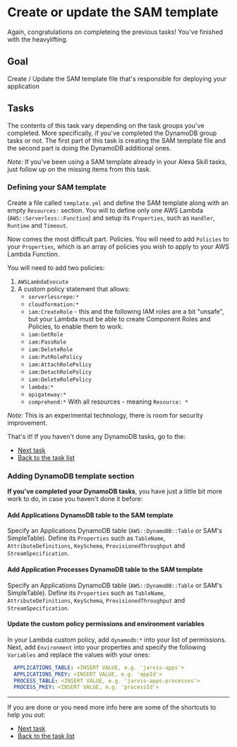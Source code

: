 # Create or update the SAM template

Again, congratulations on completeing the previous tasks! You've finished with the heavylifting.

## Goal

Create / Update the SAM template file that's responsible for deploying your application

## Tasks

The contents of this task vary depending on the task groups you've completed. More specifically, if you've completed the DynamoDB group tasks or not. The first part of this task is creating the SAM template file and the second part is doing the DynamoDB additional ones.

*Note:* If you've been using a SAM template already in your Alexa Skill tasks, just follow up on the missing items from this task.

### Defining your SAM template

Create a file called `template.yml` and define the SAM template along with an empty `Resources:` section. You will to define only one AWS Lambda (`AWS::Serverless::Function`) and setup its `Properties`, such as `Handler`, `Runtime` and `Timeout`.

Now comes the most difficult part. Policies.
You will need to add `Policies` to your `Properties`, which is an array of policies you wish to apply to your AWS Lambda Function.

You will need to add two policies:

1. `AWSLambdaExecute`
2. A custom policy statement that allows:
    - `serverlessrepo:*`
    - `cloudformation:*`
    - `iam:CreateRole` - this and the following IAM roles are a bit "unsafe", but your Lambda must be able to create Component Roles and Policies, to enable them to work.
    - `iam:GetRole`
    - `iam:PassRole`
    - `iam:DeleteRole`
    - `iam:PutRolePolicy`
    - `iam:AttachRolePolicy`
    - `iam:DetachRolePolicy`
    - `iam:DeleteRolePolicy`
    - `lambda:*`
    - `apigateway:*`
    - `comprehend:*`
  With all resources - meaning `Resource: *`

*Note:* This is an experimental technology, there is room for security improvement.

That's it! If you haven't done any DynamoDB tasks, go to the:

- [Next task](../2-connect-alexa-to-comprehend)
- [Back to the task list](../)

### Adding DynamoDB template section

**If you've completed your DynamoDB tasks**, you have just a little bit more work to do, in case you haven't done it before:

#### Add Applications DynamoDB table to the SAM template

Specify an Applications DynamoDB table (`AWS::DynamoDB::Table` or SAM's SimpleTable). Define its `Properties` such as `TableName`, `AttributeDefinitions`, `KeySchema`, `ProvisionedThroughput` and `StreamSpecification`.

#### Add Application Processes DynamoDB table to the SAM template

Specify an Applications DynamoDB table (`AWS::DynamoDB::Table` or SAM's SimpleTable). Define its `Properties` such as `TableName`, `AttributeDefinitions`, `KeySchema`, `ProvisionedThroughput` and `StreamSpecification`. 

#### Update the custom policy permissions and environment variables

In your Lambda custom policy, add `dynamodb:*` into your list of permissions.
Next, add `Environment` into your properties and specify the following `Variables` and replace the values with your ones:

```yaml
  APPLICATIONS_TABLE: <INSERT VALUE, e.g. 'jarvis-apps'>
  APPLICATIONS_PKEY: <INSERT VALUE, e.g. 'appId'>
  PROCESS_TABLE: <INSERT VALUE, e.g. 'jarvis-apps-processes'>
  PROCESS_PKEY: <INSERT VALUE, e.g. 'processId'>
```

----

If you are done or you need more info here are some of the shortcuts to help you out:

- [Next task](../2-connect-alexa-to-comprehend)
- [Back to the task list](../)